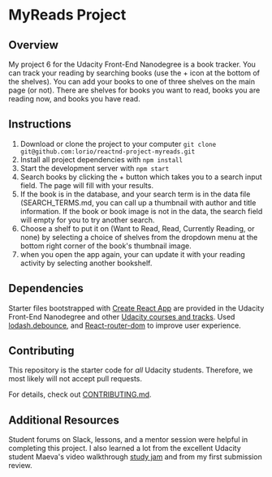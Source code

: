 # MyReads Project

## Overview

My project 6 for the Udacity Front-End Nanodegree is a book tracker. You can track your reading by searching books (use the + icon at the bottom of the shelves). You can add your books to one of three shelves on the main page (or not). There are shelves for books you want to read, books you are reading now, and books you have read.

## Instructions

1. Download or clone the project to your computer 
`git clone git@github.com:lorio/reactnd-project-myreads.git`
2. Install all project dependencies with `npm install`
3. Start the development server with `npm start`
4. Search books by clicking the + button which takes you to a search input field. The page will fill with your results.
5. If the book is in the database, and your search term is in the data file (SEARCH_TERMS.md, you can call up a thumbnail with author and title information. If the book or book image is not in the data, the search field will empty for you to try another search.
6. Choose a shelf to put it on (Want to Read, Read, Currently Reading, or none) by selecting a choice of shelves from the dropdown menu at the bottom right corner of the book's thumbnail image.
7. when you open the app again, your can update it with your reading activity by selecting another bookshelf. 

## Dependencies
Starter files bootstrapped with [Create React App](https://github.com/facebookincubator/create-react-app) are provided in the Udacity Front-End Nanodegree and other [Udacity courses and tracks](https://www.udacity.com/courses/all). Used [lodash.debounce](https://www.npmjs.com/package/lodash.debounce),  and [React-router-dom](https://www.npmjs.com/package/react-router-dom) to improve user experience.

## Contributing

This repository is the starter code for _all_ Udacity students. Therefore, we most likely will not accept pull requests.

For details, check out [CONTRIBUTING.md](CONTRIBUTING.md).

## Additional Resources
Student forums on Slack, lessons, and a mentor session were helpful in completing this project. I also learned a lot from the excellent Udacity student Maeva's video walkthrough [study jam](https://www.youtube.com/watch?v=i6L2jLHV9j8&feature=youtu.be) and from my first submission review.

